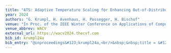 ```yaml
---
title: "ATS: Adaptive Temperature Scaling for Enhancing Out-of-Distribution Detection Methods"
year: 2024
authors: "G. Krumpl, H. Avenhaus, H. Possegger, H. Bischof"
venue: "In Proc. of the IEEE Winter Conference on Applications of Computer Vision"
venue_abbrev: WACV
external_url: https://wacv2024.thecvf.com
bib_id: krumpl24a
bib_entry: "@inproceedings&#123;krumpl24a,<br/>&nbsp;&nbsp;title = &#123;&#123;ATS: Adaptive Temperature Scaling for Enhancing Out-of-Distribution Detection Methods&#125;&#125;,<br/>&nbsp;&nbsp;author = &#123;Krumpl, Gerhard and Avenhaus, Henning and Possegger, Horst and Bischof, Horst&#125;,<br/>&nbsp;&nbsp;booktitle = &#123;Proc. of the IEEE Winter Conference on Applications of Computer Vision (WACV)&#125;,<br/>&nbsp;&nbsp;year = &#123;2024&#125;<br/>&#125;"
---
```

